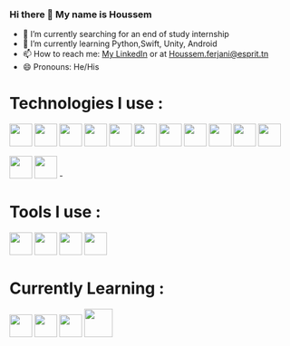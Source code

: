 ### Hi there 👋 My name is Houssem

- 🔭 I’m currently searching for an end of study internship
- 🌱 I’m currently learning Python,Swift, Unity, Android
- 📫 How to reach me: <a href="https://www.linkedin.com/in/houssem-ferjani-9a4a79166/"> My LinkedIn</a> or at Houssem.ferjani@esprit.tn
- 😄 Pronouns: He/His

<h1>Technologies I use :</h1>
 <p> 
<img src="https://cdn.jsdelivr.net/gh/devicons/devicon/icons/html5/html5-original.svg" width="40"/>
<img src="https://cdn.jsdelivr.net/gh/devicons/devicon/icons/angularjs/angularjs-original.svg" width="40"/>
  <img src="https://cdn.jsdelivr.net/gh/devicons/devicon/icons/css3/css3-original.svg" width="40"/>
  <img src="https://cdn.jsdelivr.net/gh/devicons/devicon/icons/typescript/typescript-original.svg" width="40"/>
<img src="https://cdn.jsdelivr.net/gh/devicons/devicon/icons/nodejs/nodejs-original.svg" width="40"/>
  <img src="https://cdn.jsdelivr.net/gh/devicons/devicon/icons/javascript/javascript-original.svg" width="40"/>
  <img src="https://cdn.jsdelivr.net/gh/devicons/devicon/icons/mongodb/mongodb-original.svg" width="40"/>
  <img src="https://cdn.jsdelivr.net/gh/devicons/devicon/icons/mysql/mysql-original.svg"  width="40"/>
  <img src="https://cdn.jsdelivr.net/gh/devicons/devicon/icons/flutter/flutter-original.svg" width="40"/>
  <img src="https://cdn.jsdelivr.net/gh/devicons/devicon/icons/symfony/symfony-original.svg"  width="40"/>
  <img src="https://cdn.jsdelivr.net/gh/devicons/devicon/icons/php/php-plain.svg"  width="40"/>

 </p>

<p> 
<img src="https://cdn.jsdelivr.net/gh/devicons/devicon/icons/git/git-original.svg" width="40"/>
<img src="https://cdn.jsdelivr.net/gh/devicons/devicon/icons/docker/docker-plain-wordmark.svg" width="40"/>
- </p>
<h1>Tools I use :</h1>
<p> 
  <img src="https://cdn.jsdelivr.net/gh/devicons/devicon/icons/vscode/vscode-original.svg" width="40"/>
<img src="https://cdn.jsdelivr.net/gh/devicons/devicon/icons/visualstudio/visualstudio-plain.svg" width="40"/>
<img src="https://cdn.jsdelivr.net/gh/devicons/devicon/icons/intellij/intellij-original.svg" width="40"/>
<img src="https://cdn.jsdelivr.net/gh/devicons/devicon/icons/xd/xd-line.svg" width="40"/>

   </p>
<h1>Currently Learning :</h1>
<p> 
<img src="https://cdn.jsdelivr.net/gh/devicons/devicon/icons/swift/swift-original-wordmark.svg" width="40"/>
  <img src="https://cdn.jsdelivr.net/gh/devicons/devicon/icons/python/python-original-wordmark.svg" width="40" />
<img src="https://cdn.jsdelivr.net/gh/devicons/devicon/icons/android/android-plain-wordmark.svg" width="40"/>
  <img src="https://cdn.jsdelivr.net/gh/devicons/devicon/icons/unity/unity-original-wordmark.svg" width="50" />






   </p>
<!--
**HoussemFerjeni/HoussemFerjeni** is a ✨ _special_ ✨ repository because its `README.md` (this file) appears on your GitHub profile.

Here are some ideas to get you started:

- 🔭 I’m currently working on ...
- 🌱 I’m currently learning ...
- 👯 I’m looking to collaborate on ...
- 🤔 I’m looking for help with ...
- 💬 Ask me about ...
- 📫 How to reach me: ...
- 😄 Pronouns: ...
- ⚡ Fun fact: ...
-->
